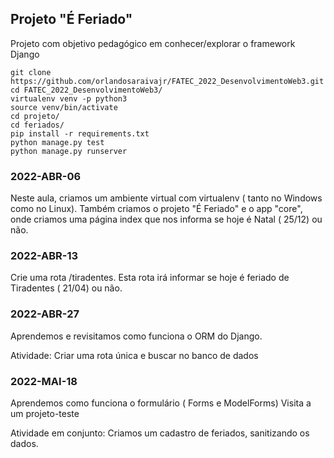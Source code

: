 ## Projeto "É Feriado"



Projeto com objetivo pedagógico em conhecer/explorar o framework Django


```console
git clone https://github.com/orlandosaraivajr/FATEC_2022_DesenvolvimentoWeb3.git
cd FATEC_2022_DesenvolvimentoWeb3/
virtualenv venv -p python3
source venv/bin/activate
cd projeto/
cd feriados/
pip install -r requirements.txt 
python manage.py test
python manage.py runserver
```

### 2022-ABR-06

Neste aula, criamos um ambiente virtual com virtualenv ( tanto no Windows como no Linux).
Também criamos o projeto "É Feriado" e o app "core", onde criamos uma página index que nos informa se hoje é Natal ( 25/12) ou não.

### 2022-ABR-13

Crie uma rota /tiradentes. Esta rota irá informar se hoje é feriado de Tiradentes ( 21/04) ou não.

### 2022-ABR-27

Aprendemos e revisitamos como funciona o ORM do Django. 

Atividade: Criar uma rota única e buscar no banco de dados


### 2022-MAI-18

Aprendemos como funciona o formulário ( Forms e ModelForms)
Visita a um projeto-teste

Atividade em conjunto: Criamos um cadastro de feriados, sanitizando os dados.
